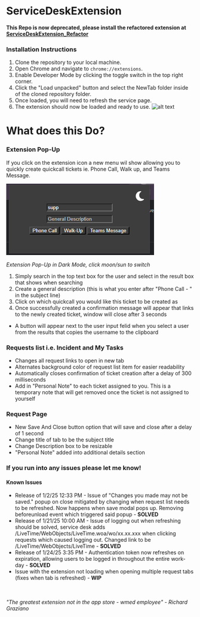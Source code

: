 # ServiceDeskExtension

**This Repo is now deprecated, please install the refactored extension at [ServiceDeskExtension_Refactor](https://github.com/Slicepop/ServiceDeskExtension_Refactor/)**

### **Installation Instructions**

1. Clone the repository to your local machine.
2. Open Chrome and navigate to `chrome://extensions`.
3. Enable Developer Mode by clicking the toggle switch in the top right corner.
4. Click the "Load unpacked" button and select the NewTab folder inside of the cloned repository folder.
5. Once loaded, you will need to refresh the service page.
6. The extension should now be loaded and ready to use.
   ![alt text](https://developer.chrome.com/static/docs/extensions/get-started/tutorial/hello-world/image/extensions-page-e0d64d89a6acf_856.png)

# **What does this Do?**

### **Extension Pop-Up**

If you click on the extension icon a new menu wil show allowing you to quickly create quickcall tickets ie. Phone Call, Walk up, and Teams Message.

![alt text](./Popup.png)

_Extension Pop-Up in Dark Mode, click moon/sun to switch_

1. Simply search in the top text box for the user and select in the result box that shows when searching
2. Create a general description (this is what you enter after "Phone Call - " in the subject line)
3. Click on which quickcall you would like this ticket to be created as
4. Once successfully created a confirmation message will appear that links to the newly created ticket, window will close after 3 seconds

- A button will appear next to the user input felid when you select a user from the results that copies the username to the clipboard

### **Requests list i.e. Incident and My Tasks**

- Changes all request links to open in new tab
- Alternates background color of request list item for easier readability
- Automatically closes confirmation of ticket creation after a delay of 300 milliseconds
- Add in "Personal Note" to each ticket assigned to you. This is a temporary note that will get removed once the ticket is not assigned to yourself

### **Request Page**

- New Save And Close button option that will save and close after a delay of 1 second
- Change title of tab to be the subject title
- Change Description box to be resizable
- "Personal Note" added into additional details section
  <br>

### **If you run into any issues please let me know!**

#### **Known Issues**

- Release of 1/2/25 12:33 PM - Issue of "Changes you made may not be saved." popup on close mitigated by changing when request list needs to be refreshed. Now happens when save modal pops up. Removing beforeunload event which triggered said popup - **SOLVED**
- Release of 1/21/25 10:00 AM - Issue of logging out when refreshing should be solved, service desk adds /LiveTime/WebObjects/LiveTime.woa/wo/xx.xx.xxx when clicking requests which caused logging out. Changed link to be /LiveTime/WebObjects/LiveTime - **SOLVED**
- Release of 1/24/25 3:35 PM - Authentication token now refreshes on expiration, allowing users to be logged in throughout the entire work-day - **SOLVED**
- Issue with the extension not loading when opening multiple request tabs (fixes when tab is refreshed) - **WIP**
  <br>
  <br>
  <br>

_"The greatest extension not in the app store - wmed employee" - Richard Graziano_
